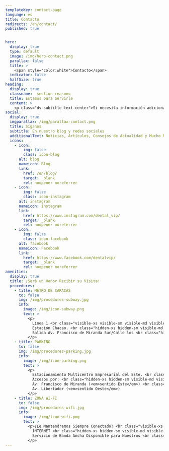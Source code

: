 ```yaml
---
templateKey: contact-page
language: es
title: Contacto
redirects: /en/contact/
published: true


hero:
  display: true
  type: default
  image: /img/hero-contact.png
  parallax: false
  title: >
    <span style="color:white">Contacto</span>
  indicator: false
  halfSize: true
heading:
  display: true
  classname:  section-reasons
  title: Estamos para Servirle
  content: >
    <p class="dv-subtitle text-center">Si necesita información adicional, desea realizar una consulta, hacer sugerencias o reservar espacio en agenda, podemos atenderle vía telefónica, mediante el uso del formulario contiguo o enviando un mensaje de correo electrónico a <a href="mailto:contacto@dentalvip.com.ve" style="color:#91c508">contacto@dentalvip.com.ve</a></p>
social:
  display: true
  imgparallax: /img/parallax-contact.png
  title: Síganos
  subtitle: En nuestro blog y redes sociales
  additionalText: Noticias, Artículos, Consejos de Actualidad y Mucho Más...
  icons:
    - icon:
        img: false
        class: icon-blog
      alt: blog
      nameicon: Blog
      link:
        href: /en/blog/
        target: _blank
        rel: noopener noreferrer
    - icon:
        img: false
        class: icon-instagram
      alt: instagram
      nameicon: Instagram
      link:
        href: https://www.instagram.com/dental_vip/
        target: _blank
        rel: noopener noreferrer
    - icon:
        img: false
        class: icon-facebook
      alt: facebook
      nameicon: Facebook
      link:
        href: https://www.facebook.com/dentalvip/
        target: _blank
        rel: noopener noreferrer
amenities:
  display: true
  title: ¡Será un Honor Recibir su Visita!
  procedures:
    - title: METRO DE CARACAS
      to: false
      img: /img/procedures-subway.jpg
      info:
        image: /img/icon-subway.png
        text: >
          <p>
            Línea 1 <br class="visible-xs visible-sm visible-md visible-lg">
            Estación Chacao. <br class="hidden-xs hidden-sm visible-md visible-lg">
            Salida Av. Francisco de Miranda Sur/Calle los <br class="hidden-xs hidden-sm visible-md visible-lg">Maristas.
          </p>
    - title: PARKING
      to: false
      img: /img/procedures-parking.jpg
      info:
        image: /img/icon-parking.png
        text: >
          <p>
            Estacionamiento Multicentro Empresarial del Este. <br class="visible-xs visible-sm visible-md visible-lg">
            Accesos por: <br class="hidden-xs hidden-sm visible-md visible-lg">
            Av. Francisco de Miranda (<em>sentido Este</em>) <br class="hidden-xs hidden-sm visible-md visible-lg">
            Av. Libertador (<em>sentido Oeste</em>)
          </p>
    - title: ZONA WI-FI
      to: false
      img: /img/procedures-wifi.jpg
      info:
        image: /img/icon-wifi.png
        text: >
          <p>¡Le Mantendremos Siempre Conectado! <br class="visible-xs visible-sm visible-md visible-lg">
            INTERNET <br class="hidden-xs hidden-sm visible-md visible-lg">
            Servicio de Banda Ancha Disponible para Nuestros <br class="hidden-xs hidden-sm visible-md visible-lg"> Distinguidos Visitantes.
          </p>
---
```


